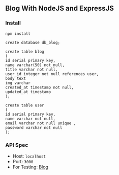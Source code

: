 ## Blog With NodeJS and ExpressJS

### Install

```
npm install
```

```
create database db_blog;
```

```
create table blog
(
id serial primary key,
name varchar(50) not null,
title varchar not null,
user_id integer not null references user,
body text
img varchar
created_at timestamp not null,
updated_at timestamp
);

create table user
(
id serial primary key,
name varchar not null,
email varchar not null unique ,
password varchar not null
);
```

### API Spec

- Host: `localhost`
- Port: `3000`
- For Testing: [Blog](https://documenter.getpostman.com/view/21912533/VUxRNkrb)
